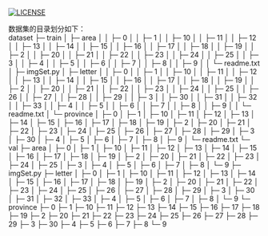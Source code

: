 [![LICENSE](https://img.shields.io/badge/license-Anti%20996-blue.svg)](https://github.com/996icu/996.ICU/blob/master/LICENSE)

数据集的目录划分如下：     
dataset
├─ train
│    ├─ area
│    │    ├─ 0
│    │    ├─ 1
│    │    ├─ 10
│    │    ├─ 11
│    │    ├─ 12
│    │    ├─ 13
│    │    ├─ 14
│    │    ├─ 15
│    │    ├─ 16
│    │    ├─ 17
│    │    ├─ 18
│    │    ├─ 19
│    │    ├─ 2
│    │    ├─ 20
│    │    ├─ 21
│    │    ├─ 22
│    │    ├─ 23
│    │    ├─ 24
│    │    ├─ 25
│    │    ├─ 3
│    │    ├─ 4
│    │    ├─ 5
│    │    ├─ 6
│    │    ├─ 7
│    │    ├─ 8
│    │    ├─ 9
│    │    └─ readme.txt
│    ├─ imgSet.py
│    ├─ letter
│    │    ├─ 0
│    │    ├─ 1
│    │    ├─ 10
│    │    ├─ 11
│    │    ├─ 12
│    │    ├─ 13
│    │    ├─ 14
│    │    ├─ 15
│    │    ├─ 16
│    │    ├─ 17
│    │    ├─ 18
│    │    ├─ 19
│    │    ├─ 2
│    │    ├─ 20
│    │    ├─ 21
│    │    ├─ 22
│    │    ├─ 23
│    │    ├─ 24
│    │    ├─ 25
│    │    ├─ 26
│    │    ├─ 27
│    │    ├─ 28
│    │    ├─ 29
│    │    ├─ 3
│    │    ├─ 30
│    │    ├─ 31
│    │    ├─ 32
│    │    ├─ 33
│    │    ├─ 4
│    │    ├─ 5
│    │    ├─ 6
│    │    ├─ 7
│    │    ├─ 8
│    │    ├─ 9
│    │    └─ readme.txt
│    └─ province
│           ├─ 0
│           ├─ 1
│           ├─ 10
│           ├─ 11
│           ├─ 12
│           ├─ 13
│           ├─ 14
│           ├─ 15
│           ├─ 16
│           ├─ 17
│           ├─ 18
│           ├─ 19
│           ├─ 2
│           ├─ 20
│           ├─ 21
│           ├─ 22
│           ├─ 23
│           ├─ 24
│           ├─ 25
│           ├─ 26
│           ├─ 27
│           ├─ 28
│           ├─ 29
│           ├─ 3
│           ├─ 30
│           ├─ 4
│           ├─ 5
│           ├─ 6
│           ├─ 7
│           ├─ 8
│           ├─ 9
│           └─ readme.txt
└─ val
       ├─ area
       │    ├─ 0
       │    ├─ 1
       │    ├─ 10
       │    ├─ 11
       │    ├─ 12
       │    ├─ 13
       │    ├─ 14
       │    ├─ 15
       │    ├─ 16
       │    ├─ 17
       │    ├─ 18
       │    ├─ 19
       │    ├─ 2
       │    ├─ 20
       │    ├─ 21
       │    ├─ 22
       │    ├─ 23
       │    ├─ 24
       │    ├─ 25
       │    ├─ 3
       │    ├─ 4
       │    ├─ 5
       │    ├─ 6
       │    ├─ 7
       │    ├─ 8
       │    └─ 9
       ├─ imgSet.py
       ├─ letter
       │    ├─ 0
       │    ├─ 1
       │    ├─ 10
       │    ├─ 11
       │    ├─ 12
       │    ├─ 13
       │    ├─ 14
       │    ├─ 15
       │    ├─ 16
       │    ├─ 17
       │    ├─ 18
       │    ├─ 19
       │    ├─ 2
       │    ├─ 20
       │    ├─ 21
       │    ├─ 22
       │    ├─ 23
       │    ├─ 24
       │    ├─ 25
       │    ├─ 26
       │    ├─ 27
       │    ├─ 28
       │    ├─ 29
       │    ├─ 3
       │    ├─ 30
       │    ├─ 31
       │    ├─ 32
       │    ├─ 33
       │    ├─ 4
       │    ├─ 5
       │    ├─ 6
       │    ├─ 7
       │    ├─ 8
       │    └─ 9
       └─ province
              ├─ 0
              ├─ 1
              ├─ 10
              ├─ 11
              ├─ 12
              ├─ 13
              ├─ 14
              ├─ 15
              ├─ 16
              ├─ 17
              ├─ 18
              ├─ 19
              ├─ 2
              ├─ 20
              ├─ 21
              ├─ 22
              ├─ 23
              ├─ 24
              ├─ 25
              ├─ 26
              ├─ 27
              ├─ 28
              ├─ 29
              ├─ 3
              ├─ 30
              ├─ 4
              ├─ 5
              ├─ 6
              ├─ 7
              ├─ 8
              └─ 9
